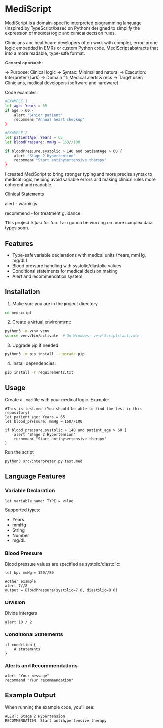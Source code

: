 # MediScript
MediScript is a domain-specific interpreted programming language (Inspired by TypeScript/based on Python) designed to simplify the expression of medical logic and clinical decision rules.

Clinicians and healthcare developers often work with complex, error-prone logic embedded in EMRs or custom Python code. MediScript abstracts that into a more readable, type-safe format.

General approach:

-> Purpose: Clinical logic
-> Syntax: Minimal and natural
-> Execution: Interpreter (Lark)
-> Domain fit: Medical alerts & recs
-> Target user: Clinicians, medical developers (software and hardware)

Code examples:
```bash
#EXAMPLE 1
let age: Years = 65
if age > 60 {
    alert "Senior patient"
    recommend "Annual heart checkup"
}
```
```bash
#EXAMPLE 2
let patientAge: Years = 65
let bloodPressure: mmHg = 160//100

if bloodPressure.systolic > 140 and patientAge > 60 {
    alert "Stage 2 Hypertension"
    recommend "Start antihypertensive therapy"
}
```

I created MediScript to bring stronger typing and more precise syntax to medical logic, helping avoid variable errors and making clinical rules more coherent and readable.

Clinical Statements

alert - warnings.

recommend - for treatment guidance.

This project is just for fun. I am gonna be working on more complex data types soon.

## Features

- Type-safe variable declarations with medical units (Years, mmHg, mg/dL)
- Blood pressure handling with systolic/diastolic values
- Conditional statements for medical decision making
- Alert and recommendation system

## Installation

1. Make sure you are in the project directory:
```bash
cd medscript
```

2. Create a virtual environment:
```bash
python3 -m venv venv
source venv/bin/activate  # On Windows: venv\Scripts\activate
```
3. Upgrade pip if needed:
```bash
python3 -m pip install --upgrade pip
```

4. Install dependencies:
```bash
pip install -r requirements.txt
```


## Usage

Create a `.med` file with your medical logic. Example:

```medscript
#This is test.med (You should be able to find the test in this repository)
let patient_age: Years = 65
let blood_pressure: mmHg = 160//100

if blood_pressure.systolic > 140 and patient_age > 60 {
    alert "Stage 2 Hypertension"
    recommend "Start antihypertensive therapy"
}
```

Run the script:
```bash
python3 src/interpreter.py test.med
```

## Language Features

### Variable Declaration
```medscript
let variable_name: TYPE = value
```

Supported types:
- Years
- mmHg
- String
- Number
- mg/dL

### Blood Pressure
Blood pressure values are specified as systolic/diastolic:
```medscript
let bp: mmHg = 120//80

#other example
alert 7//8
output = BloodPressure(systolic=7.0, diastolic=8.0)
```

### Division
Divide intergers
```medscript
alert 10 / 2
```

### Conditional Statements
```medscript
if condition {
    # statements
}
```

### Alerts and Recommendations
```medscript
alert "Your message"
recommend "Your recommendation"
```

## Example Output

When running the example code, you'll see:
```
ALERT: Stage 2 Hypertension
RECOMMENDATION: Start antihypertensive therapy
``` 


